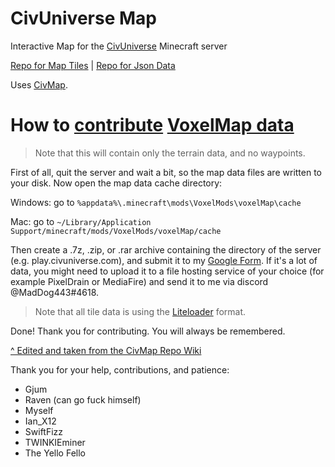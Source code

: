 # CivUniverse Map

Interactive Map for the [CivUniverse](https://www.reddit.com/r/CivUniverse/) Minecraft server

[Repo for Map Tiles](https://github.com/MadDog443/CUTiles) | [Repo for Json Data](https://github.com/MadDog443/CUData)

Uses [CivMap](https://github.com/Gjum/CivMap).

# How to [contribute](https://forms.gle/4TrfWZpsNWqDgGKA8) [VoxelMap data](https://docs.google.com/spreadsheets/d/1JCmHylPPcv8hZnbHpPd1fEsECfHUhAD6iu5cJiYVb9w/edit#gid=98040205&range=19:19)

> Note that this will contain only the terrain data, and no waypoints.

First of all, quit the server and wait a bit, so the map data files are written to your disk. Now open the map data cache directory:

Windows: go to `%appdata%\.minecraft\mods\VoxelMods\voxelMap\cache`

Mac: go to `~/Library/Application Support/minecraft/mods/VoxelMods/voxelMap/cache`

Then create a .7z, .zip, or .rar archive containing the directory of the server (e.g. play.civuniverse.com), and submit it to my [Google Form](https://forms.gle/4TrfWZpsNWqDgGKA8). If it's a lot of data, you might need to upload it to a file hosting service of your choice (for example PixelDrain or MediaFire) and send it to me via discord @MadDog443#4618.

> Note that all tile data is using the [Liteloader](https://www.liteloader.com/explore/docs/user:install:forge) format.

Done! Thank you for contributing. You will always be remembered.

[^ Edited and taken from the CivMap Repo Wiki](https://github.com/gjum/civmap/wiki/Contributing#how-to-contribute-voxelmap-data)

Thank you for your help, contributions, and patience:
- Gjum
- Raven (can go fuck himself)
- Myself
- Ian_X12
- SwiftFizz
- TWINKIEminer
- The Yello Fello
